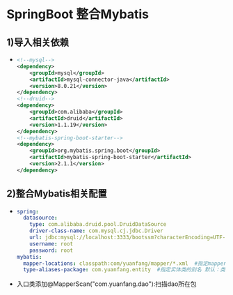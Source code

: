 # SpringBoot 整合Mybatis

## 1)导入相关依赖

* ```xml
  <!--mysql-->
  <dependency>
      <groupId>mysql</groupId>
      <artifactId>mysql-connector-java</artifactId>
      <version>8.0.21</version>
  </dependency>
  <!--druid-->
  <dependency>
      <groupId>com.alibaba</groupId>
      <artifactId>druid</artifactId>
      <version>1.1.19</version>
  </dependency>
  <!--mybatis-spring-boot-starter-->
  <dependency>
      <groupId>org.mybatis.spring.boot</groupId>
      <artifactId>mybatis-spring-boot-starter</artifactId>
      <version>2.1.1</version>
  </dependency>
  ```

## 2)整合Mybatis相关配置

* ```yml
  spring:
    datasource:
      type: com.alibaba.druid.pool.DruidDataSource
      driver-class-name: com.mysql.cj.jdbc.Driver
      url: jdbc:mysql://localhost:3333/bootssm?characterEncoding=UTF-8&serverTimezone=Asia/Shanghai
      username: root
      password: root
  mybatis:
    mapper-locations: classpath:com/yuanfang/mapper/*.xml  #指定mapper配置文件位置
    type-aliases-package: com.yuanfang.entity  #指定实体类的别名 默认：类名首字母小写
  ```

* 入口类添加@MapperScan("com.yuanfang.dao"):扫描dao所在包

